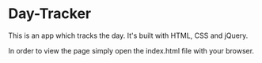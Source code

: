 # Day-Tracker
This is an app which tracks the day. It's built with HTML, CSS and jQuery.

In order to view the page simply open the index.html file with your browser.
